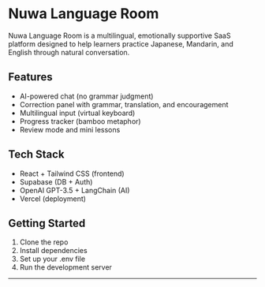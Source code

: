 # Nuwa Language Room

Nuwa Language Room is a multilingual, emotionally supportive SaaS platform designed to help learners practice Japanese, Mandarin, and English through natural conversation. 

## Features
- AI-powered chat (no grammar judgment)
- Correction panel with grammar, translation, and encouragement
- Multilingual input (virtual keyboard)
- Progress tracker (bamboo metaphor)
- Review mode and mini lessons

## Tech Stack
- React + Tailwind CSS (frontend)
- Supabase (DB + Auth)
- OpenAI GPT-3.5 + LangChain (AI)
- Vercel (deployment)

## Getting Started
1. Clone the repo
2. Install dependencies
3. Set up your .env file
4. Run the development server

---
